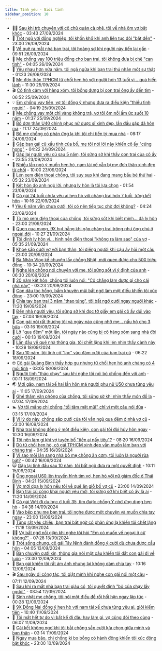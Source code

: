 ```yaml
---
title: Tình yêu - Giới tính
sidebar_position: 10
---
```


<!-- dantri-tinh-yeu-gioi-tinh:START -->
- 👨‍🏫 [Sau khi trò chuyện với cô chủ quán cà phê, tôi về nhà ôm vợ bật khóc](https://dantri.com.vn/tinh-yeu-gioi-tinh/sau-khi-tro-chuyen-voi-co-chu-quan-ca-phe-toi-ve-nha-om-vo-bat-khoc-20240926154153909.htm) - 03:43 27/09/2024
- 🦣 [Trót ngủ với đồng nghiệp, tôi khốn khổ khi anh liên tục đòi &quot;bắt đền&quot;](https://dantri.com.vn/tinh-yeu-gioi-tinh/trot-ngu-voi-dong-nghiep-toi-khon-kho-khi-anh-lien-tuc-doi-bat-den-20240927013122883.htm) - 23:00 26/09/2024
- 🔭 [Về quê ra mắt nhà bạn trai, tôi hoảng sợ khi người này tiến lại gần](https://dantri.com.vn/tinh-yeu-gioi-tinh/ve-que-ra-mat-nha-ban-trai-toi-hoang-so-khi-nguoi-nay-tien-lai-gan-20240926121930971.htm) - 09:51 26/09/2024
- 🧐 [Mẹ chồng vay 100 triệu đồng cho bạn trai, tôi không đưa bị chê &quot;cạn tình&quot;](https://dantri.com.vn/tinh-yeu-gioi-tinh/me-chong-vay-100-trieu-dong-cho-ban-trai-toi-khong-dua-bi-che-can-tinh-20240926110532803.htm) - 04:05 26/09/2024
- 🫶 [Yêu nhau hơn nửa năm, tôi ngã ngửa khi bạn trai thú nhận một sự thật](https://dantri.com.vn/tinh-yeu-gioi-tinh/yeu-nhau-hon-nua-nam-toi-nga-ngua-khi-ban-trai-thu-nhan-mot-su-that-20240925111226467.htm) - 01:23 26/09/2024
- 💃 [Mẹ đơn thân TPHCM từ chối hẹn hò với người hơn 13 tuổi vì... quá hiền lành](https://dantri.com.vn/tinh-yeu-gioi-tinh/me-don-than-tphcm-tu-choi-hen-ho-voi-nguoi-hon-13-tuoi-vi-qua-hien-lanh-20240925094311962.htm) - 11:30 25/09/2024
- 🎬 [Có tình cảm với hàng xóm, tôi bỗng dưng bị con trai ông ấy đến tìm](https://dantri.com.vn/tinh-yeu-gioi-tinh/co-tinh-cam-voi-hang-xom-toi-bong-dung-bi-con-trai-ong-ay-den-tim-20240925135130072.htm) - 06:52 25/09/2024
- 💡 [Em chồng vay tiền, vợ tôi đồng ý nhưng đưa ra điều kiện &quot;thiếu tình người&quot;](https://dantri.com.vn/tinh-yeu-gioi-tinh/em-chong-vay-tien-vo-toi-dong-y-nhung-dua-ra-dieu-kien-thieu-tinh-nguoi-20240925111925105.htm) - 04:19 25/09/2024
- 🙉 [Mẹ chồng vay một chỉ vàng không trả, vợ tôi ôm nỗi ấm ức suốt 10 năm](https://dantri.com.vn/tinh-yeu-gioi-tinh/me-chong-vay-mot-chi-vang-khong-tra-vo-toi-om-noi-am-uc-suot-10-nam-20240924162043912.htm) - 01:37 25/09/2024
- 🚦 [Bố đơn thân U40 chinh phục nữ dược sĩ xinh đẹp, lần đầu gặp đã hôn má](https://dantri.com.vn/tinh-yeu-gioi-tinh/bo-don-than-u40-chinh-phuc-nu-duoc-si-xinh-dep-lan-dau-gap-da-hon-ma-20240924083412764.htm) - 11:17 24/09/2024
- 🥸 [Bố mẹ chồng có phản ứng lạ khi tôi chi tiền tỷ mua nhà](https://dantri.com.vn/tinh-yeu-gioi-tinh/bo-me-chong-co-phan-ung-la-khi-toi-chi-tien-ty-mua-nha-20240905200850837.htm) - 08:17 24/09/2024
- 🤡 [Gặp bạn gái cũ xấu tính của bố, mẹ tôi nói lời này khiến cô ấy &quot;cứng họng&quot;](https://dantri.com.vn/tinh-yeu-gioi-tinh/gap-ban-gai-cu-xau-tinh-cua-bo-me-toi-noi-loi-nay-khien-co-ay-cung-hong-20240924112157894.htm) - 04:22 24/09/2024
- 🦩 [Gặp lại người yêu cũ sau 5 năm, tôi sững sờ khi thấy con trai của cô ấy](https://dantri.com.vn/tinh-yeu-gioi-tinh/gap-lai-nguoi-yeu-cu-sau-5-nam-toi-sung-so-khi-thay-con-trai-cua-co-ay-20240923085921221.htm) - 23:55 23/09/2024
- 🤡 [Nhiều lần ngỏ ý muốn hẹn hò, nam tài xế vẫn bị mẹ đơn thân xinh đẹp từ chối](https://dantri.com.vn/tinh-yeu-gioi-tinh/nhieu-lan-ngo-y-muon-hen-ho-nam-tai-xe-van-bi-me-don-than-xinh-dep-tu-choi-20240923090651170.htm) - 10:00 23/09/2024
- 🌊 [Lén xem điện thoại chồng, tôi suy sụp khi đang mang bầu bé thứ hai](https://dantri.com.vn/tinh-yeu-gioi-tinh/len-xem-dien-thoai-chong-toi-suy-sup-khi-dang-mang-bau-be-thu-hai-20240923123242236.htm) - 05:32 23/09/2024
- 🐘 [Kết hôn do anh ngỏ lời, nhưng ly hôn là tôi lựa chọn](https://dantri.com.vn/tinh-yeu-gioi-tinh/ket-hon-do-anh-ngo-loi-nhung-ly-hon-la-toi-lua-chon-20240923085344451.htm) - 01:54 23/09/2024
- 🚀 [Cô gái 24 tuổi chưa yêu ai hẹn hò với chàng trai hơn 7 tuổi, từng kết hôn](https://dantri.com.vn/tinh-yeu-gioi-tinh/co-gai-24-tuoi-chua-yeu-ai-hen-ho-voi-chang-trai-hon-7-tuoi-tung-ket-hon-20240922080409296.htm) - 10:16 22/09/2024
- 🕴 [Yêu 6 năm vẫn chưa cưới, tôi có nên tiếp tục chờ đợi không?](https://dantri.com.vn/tinh-yeu-gioi-tinh/yeu-6-nam-van-chua-cuoi-toi-co-nen-tiep-tuc-cho-doi-khong-20240922100739210.htm) - 04:24 22/09/2024
- 🚀 [Tò mò xem điện thoại của chồng, tôi sửng sốt khi biết mình... đã ly hôn](https://dantri.com.vn/tinh-yeu-gioi-tinh/to-mo-xem-dien-thoai-cua-chong-toi-sung-sot-khi-biet-minh-da-ly-hon-20240921143005490.htm) - 23:00 21/09/2024
- 👺 [Quen qua mạng, 9X hụt hẫng khi gặp chàng trai trông như ông chú ở ngoài đời](https://dantri.com.vn/tinh-yeu-gioi-tinh/quen-qua-mang-9x-hut-hang-khi-gap-chang-trai-trong-nhu-ong-chu-o-ngoai-doi-20240921123807218.htm) - 10:27 21/09/2024
- 💄 [Tôi định ly hôn vì… hình nền điện thoại &quot;không ra làm sao&quot; của vợ](https://dantri.com.vn/tinh-yeu-gioi-tinh/toi-dinh-ly-hon-vi-hinh-nen-dien-thoai-khong-ra-lam-sao-cua-vo-20240921101701377.htm) - 05:35 21/09/2024
- 🌊 [Khoe sắp cưới vợ với bạn thân, tôi điếng người khi cậu ấy hỏi một câu](https://dantri.com.vn/tinh-yeu-gioi-tinh/khoe-sap-cuoi-vo-voi-ban-than-toi-dieng-nguoi-khi-cau-ay-hoi-mot-cau-20240920162317042.htm) - 23:00 20/09/2024
- 🚦 [Bà Nhân Vlog kể chuyện lấy chồng Nhật, mới quen được cho 500 triệu đồng](https://dantri.com.vn/tinh-yeu-gioi-tinh/ba-nhan-vlog-ke-chuyen-lay-chong-nhat-moi-quen-duoc-cho-500-trieu-dong-20240920092654581.htm) - 10:34 20/09/2024
- 👹 [Nghe lén chồng nói chuyện với mẹ, tôi sửng sốt vì ý định của anh](https://dantri.com.vn/tinh-yeu-gioi-tinh/nghe-len-chong-noi-chuyen-voi-me-toi-sung-sot-vi-y-dinh-cua-anh-20240919162643050.htm) - 06:30 20/09/2024
- 🚀 [20 năm kết hôn, chồng tôi luôn nói: &quot;Cô chẳng làm được gì cho cái nhà này&quot;](https://dantri.com.vn/tinh-yeu-gioi-tinh/20-nam-ket-hon-chong-toi-luon-noi-co-chang-lam-duoc-gi-cho-cai-nha-nay-20240912204642592.htm) - 03:23 20/09/2024
- 🌁 [Con dâu tóc hồng, bấm khuyên mũi bất ngờ làm một điều khiến tôi xúc động](https://dantri.com.vn/tinh-yeu-gioi-tinh/con-dau-toc-hong-bam-khuyen-mui-bat-ngo-lam-mot-dieu-khien-toi-xuc-dong-20240919174659309.htm) - 23:00 19/09/2024
- 🧰 [Chia tay bạn trai 3 năm &quot;thao túng&quot;, tôi bất ngờ cưới ngay người khác](https://dantri.com.vn/tinh-yeu-gioi-tinh/chia-tay-ban-trai-3-nam-thao-tung-toi-bat-ngo-cuoi-ngay-nguoi-khac-20240919152247934.htm) - 11:20 19/09/2024
- 🦅 [Đến nhà người yêu, tôi sững sờ khi đọc tờ giấy em gái cô ấy dúi vào tay](https://dantri.com.vn/tinh-yeu-gioi-tinh/den-nha-nguoi-yeu-toi-sung-so-khi-doc-to-giay-em-gai-co-ay-dui-vao-tay-20240919101859587.htm) - 07:03 19/09/2024
- 🌈 [Con gái nói rất thương tôi và ngày nào cũng nhờ mẹ... nấu hộ cho 3 bữa](https://dantri.com.vn/tinh-yeu-gioi-tinh/con-gai-noi-rat-thuong-toi-va-ngay-nao-cung-nho-me-nau-ho-cho-3-bua-20240919100311085.htm) - 03:16 19/09/2024
- 🌋 [Lỡ &quot;qua đêm&quot; một lần, tôi ngày nào cũng bị cô hàng xóm sang nhà đòi cưới](https://dantri.com.vn/tinh-yeu-gioi-tinh/lo-qua-dem-mot-lan-toi-ngay-nao-cung-bi-co-hang-xom-sang-nha-doi-cuoi-20240918161332006.htm) - 00:13 19/09/2024
- 👺 [Lần đầu về quê nhà thông gia, tôi chết lặng khi lén nhìn thấy cảnh này](https://dantri.com.vn/tinh-yeu-gioi-tinh/lan-dau-ve-que-nha-thong-gia-toi-chet-lang-khi-len-nhin-thay-canh-nay-20240918163250702.htm) - 10:29 18/09/2024
- 🎃 [Sau 10 năm, tôi tình cờ &quot;lạc&quot; vào đám cưới của bạn trai cũ](https://dantri.com.vn/tinh-yeu-gioi-tinh/sau-10-nam-toi-tinh-co-lac-vao-dam-cuoi-cua-ban-trai-cu-20240918123828288.htm) - 06:22 18/09/2024
- 🤓 [Cô gái Quảng Bình thấy hợp gu nhưng từ chối hẹn hò anh chàng có 4 mối tình](https://dantri.com.vn/tinh-yeu-gioi-tinh/co-gai-quang-binh-thay-hop-gu-nhung-tu-choi-hen-ho-anh-chang-co-4-moi-tinh-20240918083107220.htm) - 03:05 18/09/2024
- 🤠 [Người tình &quot;tháo chạy&quot; sau khi nghe tôi nói bỏ chồng đến với anh](https://dantri.com.vn/tinh-yeu-gioi-tinh/nguoi-tinh-thao-chay-sau-khi-nghe-toi-noi-bo-chong-den-voi-anh-20240917152237622.htm) - 00:11 18/09/2024
- 🌏 [Mới gặp, nam tài xế hai lần hôn má người phụ nữ U50 chưa từng yêu ai](https://dantri.com.vn/tinh-yeu-gioi-tinh/moi-gap-nam-tai-xe-hai-lan-hon-ma-nguoi-phu-nu-u50-chua-tung-yeu-ai-20240917113332835.htm) - 11:05 17/09/2024
- 🚀 [Ghé thăm văn phòng của chồng, tôi sững sờ khi nhìn thấy món đồ lạ](https://dantri.com.vn/tinh-yeu-gioi-tinh/ghe-tham-van-phong-cua-chong-toi-sung-so-khi-nhin-thay-mon-do-la-20240913133012120.htm) - 07:04 17/09/2024
- 🏊 [Vợ tôi mắng chị chồng &quot;tối tăm mặt mũi&quot; chỉ vì một câu nói đùa](https://dantri.com.vn/tinh-yeu-gioi-tinh/vo-toi-mang-chi-chong-toi-tam-mat-mui-chi-vi-mot-cau-noi-dua-20240917093037204.htm) - 03:15 17/09/2024
- 🦒 [Vì lý do này, chồng sắp cưới của tôi vẫn ngủ qua đêm ở nhà vợ cũ](https://dantri.com.vn/tinh-yeu-gioi-tinh/vi-ly-do-nay-chong-sap-cuoi-cua-toi-van-ngu-qua-dem-o-nha-vo-cu-20240917021341794.htm) - 23:00 16/09/2024
- 💂 [Nhà trai không đồng ý một điều kiện, con gái tôi đòi hủy hôn ngay](https://dantri.com.vn/tinh-yeu-gioi-tinh/nha-trai-khong-dong-y-mot-dieu-kien-con-gai-toi-doi-huy-hon-ngay-20240916171623869.htm) - 10:30 16/09/2024
- 💫 [Tôi nên làm gì khi vợ tuyên bố &quot;tiền ai nấy tiêu&quot;?](https://dantri.com.vn/tinh-yeu-gioi-tinh/toi-nen-lam-gi-khi-vo-tuyen-bo-tien-ai-nay-tieu-20240916152001013.htm) - 08:20 16/09/2024
- 🧠 [Dù từ chối hẹn hò, cô gái TPHCM xinh đẹp vẫn muốn làm bạn với chàng trai](https://dantri.com.vn/tinh-yeu-gioi-tinh/du-tu-choi-hen-ho-co-gai-tphcm-xinh-dep-van-muon-lam-ban-voi-chang-trai-20240916090954893.htm) - 04:35 16/09/2024
- 🎡 [Vì sao mỗi lần sang nhà bố mẹ chồng ăn cơm, tôi luôn là người rửa bát?](https://dantri.com.vn/tinh-yeu-gioi-tinh/vi-sao-moi-lan-sang-nha-bo-me-chong-an-com-toi-luon-la-nguoi-rua-bat-20240913113752510.htm) - 00:42 16/09/2024
- 😺 [Gặp lại tình đầu sau 10 năm, tôi bất ngờ đưa ra một quyết định](https://dantri.com.vn/tinh-yeu-gioi-tinh/gap-lai-tinh-dau-sau-10-nam-toi-bat-ngo-dua-ra-mot-quyet-dinh-20240915112948204.htm) - 10:11 15/09/2024
- 🥰 [Ông ngoại U60 lên truyền hình tìm vợ, hẹn hò với nữ giám đốc ở Thái Bình](https://dantri.com.vn/tinh-yeu-gioi-tinh/ong-ngoai-u60-len-truyen-hinh-tim-vo-hen-ho-voi-nu-giam-doc-o-thai-binh-20240915072246747.htm) - 04:21 15/09/2024
- 🐲 [Vợ mới dọa ly hôn nếu tôi về quê ăn giỗ bố vợ cũ](https://dantri.com.vn/tinh-yeu-gioi-tinh/vo-moi-doa-ly-hon-neu-toi-ve-que-an-gio-bo-vo-cu-20240914130511794.htm) - 23:00 14/09/2024
- 🌝 [Bạn trai cũ công khai người yêu mới, tôi sững sờ khi biết cô ấy là ai](https://dantri.com.vn/tinh-yeu-gioi-tinh/ban-trai-cu-cong-khai-nguoi-yeu-moi-toi-sung-so-khi-biet-co-ay-la-ai-20240914101914790.htm) - 11:20 14/09/2024
- 🐲 [Cô gái Việt đi du học ở tuổi 35, tìm được chồng Ý nhờ ứng dụng hẹn hò](https://dantri.com.vn/tinh-yeu-gioi-tinh/co-gai-viet-di-du-hoc-o-tuoi-35-tim-duoc-chong-y-nho-ung-dung-hen-ho-20240914102808453.htm) - 04:38 14/09/2024
- 📝 [Vào bếp phụ mẹ bạn trai, tôi nghe được một chuyện và muốn chia tay ngay](https://dantri.com.vn/tinh-yeu-gioi-tinh/vao-bep-phu-me-ban-trai-toi-nghe-duoc-mot-chuyen-va-muon-chia-tay-ngay-20240914005213856.htm) - 23:00 13/09/2024
- 🦏 [Từng rất yêu chiều, bạn trai bất ngờ có phản ứng lạ khiến tôi chết lặng](https://dantri.com.vn/tinh-yeu-gioi-tinh/tung-rat-yeu-chieu-ban-trai-bat-ngo-co-phan-ung-la-khien-toi-chet-lang-20240911225117961.htm) - 11:18 13/09/2024
- 🧑‍🏫 [Vợ bất ngờ nổi giận khi nghe tôi hỏi &quot;Em có muốn về ngoại ở cữ không?&quot;](https://dantri.com.vn/tinh-yeu-gioi-tinh/vo-bat-ngo-noi-gian-khi-nghe-toi-hoi-em-co-muon-ve-ngoai-o-cu-khong-20240912105410424.htm) - 07:28 13/09/2024
- 🦍 [Trót sống chung, cô gái Tây Ninh đành đồng ý cưới dù chưa được cầu hôn](https://dantri.com.vn/tinh-yeu-gioi-tinh/trot-song-chung-co-gai-tay-ninh-danh-dong-y-cuoi-du-chua-duoc-cau-hon-20240913104445532.htm) - 04:05 13/09/2024
- 🌋 [Bàn chuyện cưới xin, thông gia nói một câu khiến tôi dắt con gái đi về luôn](https://dantri.com.vn/tinh-yeu-gioi-tinh/ban-chuyen-cuoi-xin-thong-gia-noi-mot-cau-khien-toi-dat-con-gai-di-ve-luon-20240912155350433.htm) - 23:00 12/09/2024
- 💯 [Bạn gái khiến tôi rất ám ảnh nhưng lại không dám chia tay](https://dantri.com.vn/tinh-yeu-gioi-tinh/ban-gai-khien-toi-rat-am-anh-nhung-lai-khong-dam-chia-tay-20240912171529506.htm) - 10:16 12/09/2024
- 🎬 [Sau ngày đi công tác, tôi giật mình khi nghe con gái nói một câu](https://dantri.com.vn/tinh-yeu-gioi-tinh/sau-ngay-di-cong-tac-toi-giat-minh-khi-nghe-con-gai-noi-mot-cau-20240911105801917.htm) - 07:11 12/09/2024
- 📝 [Sau khi ra mắt nhà bạn trai giàu có, tôi quyết định &quot;bỏ của chạy lấy người&quot;](https://dantri.com.vn/tinh-yeu-gioi-tinh/sau-khi-ra-mat-nha-ban-trai-giau-co-toi-quyet-dinh-bo-cua-chay-lay-nguoi-20240910114814036.htm) - 03:54 12/09/2024
- 🧐 [Sinh nhật mẹ chồng, tôi nói một điều để rồi hối hận ngay lập tức](https://dantri.com.vn/tinh-yeu-gioi-tinh/sinh-nhat-me-chong-toi-noi-mot-dieu-de-roi-hoi-han-ngay-lap-tuc-20240909102920011.htm) - 00:28 12/09/2024
- 🤠 [9X Đồng Nai đồng ý hẹn hò với nam tài xế chưa từng yêu ai, giỏi kiếm tiền](https://dantri.com.vn/tinh-yeu-gioi-tinh/9x-dong-nai-dong-y-hen-ho-voi-nam-tai-xe-chua-tung-yeu-ai-gioi-kiem-tien-20240911081616058.htm) - 10:40 11/09/2024
- 💼 [Tôi mất hết tự do vì bất kể đi đâu hay làm gì, vợ cũng đòi theo cùng](https://dantri.com.vn/tinh-yeu-gioi-tinh/toi-mat-het-tu-do-vi-bat-ke-di-dau-hay-lam-gi-vo-cung-doi-theo-cung-20240911000841195.htm) - 06:07 11/09/2024
- 💪 [Cái kết không ngờ khi tôi bắt chồng sắp cưới lựa chọn giữa mình và bạn thân](https://dantri.com.vn/tinh-yeu-gioi-tinh/cai-ket-khong-ngo-khi-toi-bat-chong-sap-cuoi-lua-chon-giua-minh-va-ban-than-20240908223902369.htm) - 03:14 11/09/2024
- 💂 [Ngày mưa bão, chị chồng ki bo bỗng có hành động khiến tôi xúc động bật khóc](https://dantri.com.vn/tinh-yeu-gioi-tinh/ngay-mua-bao-chi-chong-ki-bo-bong-co-hanh-dong-khien-toi-xuc-dong-bat-khoc-20240910151119022.htm) - 23:00 10/09/2024<!-- dantri-tinh-yeu-gioi-tinh:END -->
